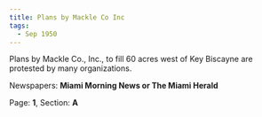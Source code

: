 ```yaml
---  
title: Plans by Mackle Co Inc  
tags:  
  - Sep 1950  
---  
```

  
Plans by Mackle Co., Inc., to fill 60 acres west of Key Biscayne are protested by many organizations.  
  
Newspapers: **Miami Morning News or The Miami Herald**  
  
Page: **1**, Section: **A** 
